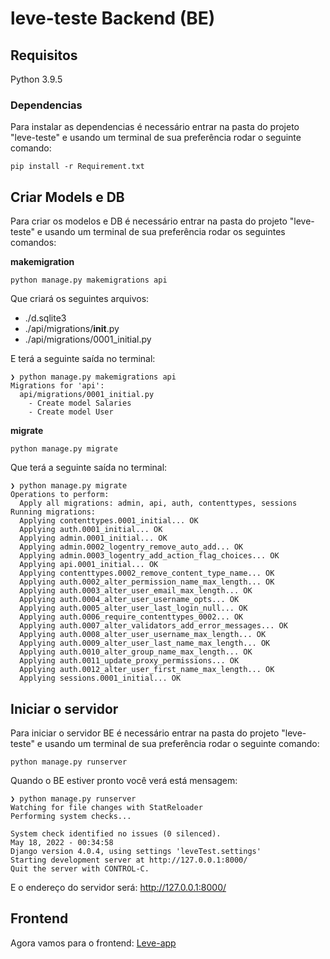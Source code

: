 # leve-teste Backend (BE)

## Requisitos
Python 3.9.5

### Dependencias
Para instalar as dependencias é necessário entrar na pasta do projeto "leve-teste" e usando um terminal de sua preferência rodar o seguinte comando:
```
pip install -r Requirement.txt
```


## Criar Models e DB
Para criar os modelos e DB é necessário entrar na pasta do projeto "leve-teste" e usando um terminal de sua preferência rodar os seguintes comandos:

**makemigration**
```
python manage.py makemigrations api 
```
Que criará os seguintes arquivos:
* ./d.sqlite3
* ./api/migrations/__init__.py
* ./api/migrations/0001_initial.py

E terá a seguinte saída no terminal:
```
❯ python manage.py makemigrations api
Migrations for 'api':
  api/migrations/0001_initial.py
    - Create model Salaries
    - Create model User
```

**migrate**
```
python manage.py migrate
```
Que terá a seguinte saída no terminal:
```
❯ python manage.py migrate           
Operations to perform:
  Apply all migrations: admin, api, auth, contenttypes, sessions
Running migrations:
  Applying contenttypes.0001_initial... OK
  Applying auth.0001_initial... OK
  Applying admin.0001_initial... OK
  Applying admin.0002_logentry_remove_auto_add... OK
  Applying admin.0003_logentry_add_action_flag_choices... OK
  Applying api.0001_initial... OK
  Applying contenttypes.0002_remove_content_type_name... OK
  Applying auth.0002_alter_permission_name_max_length... OK
  Applying auth.0003_alter_user_email_max_length... OK
  Applying auth.0004_alter_user_username_opts... OK
  Applying auth.0005_alter_user_last_login_null... OK
  Applying auth.0006_require_contenttypes_0002... OK
  Applying auth.0007_alter_validators_add_error_messages... OK
  Applying auth.0008_alter_user_username_max_length... OK
  Applying auth.0009_alter_user_last_name_max_length... OK
  Applying auth.0010_alter_group_name_max_length... OK
  Applying auth.0011_update_proxy_permissions... OK
  Applying auth.0012_alter_user_first_name_max_length... OK
  Applying sessions.0001_initial... OK
```

## Iniciar o servidor
Para iniciar o servidor BE é necessário entrar na pasta do projeto "leve-teste" e usando um terminal de sua preferência rodar o seguinte comando:
```
python manage.py runserver
```

Quando o BE estiver pronto você verá está mensagem:
```
❯ python manage.py runserver
Watching for file changes with StatReloader
Performing system checks...

System check identified no issues (0 silenced).
May 18, 2022 - 00:34:58
Django version 4.0.4, using settings 'leveTest.settings'
Starting development server at http://127.0.0.1:8000/
Quit the server with CONTROL-C.
```
E o endereço do servidor será: http://127.0.0.1:8000/

## Frontend
Agora vamos para o frontend: [Leve-app](https://github.com/HevertonLemos/leve-app)
